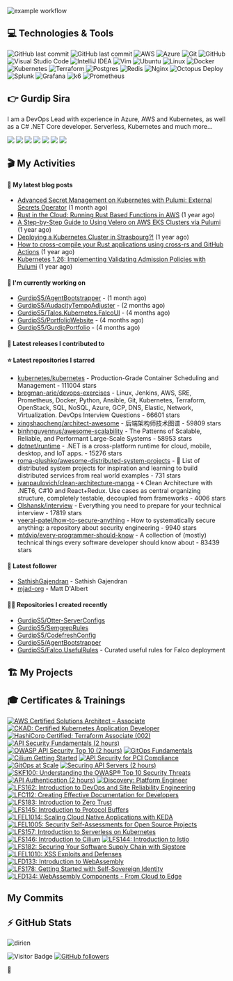 
![example workflow](https://github.com/gurdips5/gurdips5/actions/workflows/readme-scribe.yaml/badge.svg)

## 💻 Technologies & Tools

![GitHub last commit](https://img.shields.io/badge/.NET-512BD4.svg?style=for-the-badge&logo=dotnet&logoColor=white)
![GitHub last commit](https://img.shields.io/badge/TeamCity-000000.svg?style=for-the-badge&logo=TeamCity&logoColor=white)
![AWS](https://img.shields.io/badge/AWS-FF9900.svg?style=for-the-badge&logo=amazon-aws&logoColor=white)
![Azure](https://img.shields.io/badge/azure-0078D4.svg?style=for-the-badge&logo=microsoft-azure&logoColor=white)
![Git](https://img.shields.io/badge/git-%23F05033.svg?style=for-the-badge&logo=git&logoColor=white)
![GitHub](https://img.shields.io/badge/github-%23121011.svg?style=for-the-badge&logo=github&logoColor=white)
![Visual Studio Code](https://img.shields.io/badge/VisualStudioCode-0078d7.svg?style=for-the-badge&logo=visual-studio-code&logoColor=white)
![IntelliJ IDEA](https://img.shields.io/badge/IntelliJIDEA-000000.svg?style=for-the-badge&logo=intellij-idea&logoColor=white)
![Vim](https://img.shields.io/badge/VIM-%2311AB00.svg?style=for-the-badge&logo=vim&logoColor=white)
![Ubuntu](https://img.shields.io/badge/Ubuntu-E95420?style=for-the-badge&logo=ubuntu&logoColor=white)
![Linux](https://img.shields.io/badge/Linux-FCC624?style=for-the-badge&logo=linux&logoColor=black)
![Docker](https://img.shields.io/badge/docker-0db7ed.svg?style=for-the-badge&logo=docker&logoColor=white)
![Kubernetes](https://img.shields.io/badge/kubernetes-326ce5.svg?style=for-the-badge&logo=kubernetes&logoColor=white)
![Terraform](https://img.shields.io/badge/terraform-5835CC.svg?style=for-the-badge&logo=terraform&logoColor=white)
![Postgres](https://img.shields.io/badge/postgres-316192.svg?style=for-the-badge&logo=postgresql&logoColor=white)
![Redis](https://img.shields.io/badge/redis-DD0031.svg?style=for-the-badge&logo=redis&logoColor=white)
![Nginx](https://img.shields.io/badge/nginx-009639.svg?style=for-the-badge&logo=nginx&logoColor=white)
![Octopus Deploy](https://img.shields.io/badge/Octopus%20Deploy-2F93E0.svg?style=for-the-badge&logo=Octopus-Deploy&logoColor=white)
![Splunk](https://img.shields.io/badge/Splunk-000000.svg?style=for-the-badge&logo=Splunk&logoColor=white)
![Grafana](https://img.shields.io/badge/Grafana-F46800.svg?style=for-the-badge&logo=Grafana&logoColor=white)
![k6](https://img.shields.io/badge/k6-7D64FF.svg?style=for-the-badge&logo=k6&logoColor=white)
![Prometheus](https://img.shields.io/badge/Prometheus-E6522C.svg?style=for-the-badge&logo=Prometheus&logoColor=white)

## 👉 Gurdip Sira

I am a DevOps Lead with experience in Azure, AWS and Kubernetes, as well as a C# .NET Core developer. Serverless, Kubernetes and much more...

[![](https://img.shields.io/badge/-@__gurdip-000000?style=for-the-badge&logo=X&logoColor=ffffff)](https://x.com/_ediri)
[![](https://img.shields.io/badge/gurdip--sira-0A66C2?style=for-the-badge&logo=linkedin&logoColor=#0A66C2)](https://www.linkedin.com/gurdipsira)
[![](https://img.shields.io/badge/@_ediri@cloud--native.social-6364FF?style=for-the-badge&logo=mastodon&logoColor=white)](https://cloud-native.social/@_ediri)
[![](https://img.shields.io/badge/-@dirien-%23181717?style=for-the-badge&logo=github)](https://github.com/dirien)
[![](https://img.shields.io/badge/-blog.ediri.io-2962FF?style=for-the-badge&logo=hashnode&logoColor=white)](https://blog.ediri.io/)
[![](https://img.shields.io/badge/dirien-003366?style=for-the-badge&logo=linuxfoundation&logoColor=white)](https://openprofile.dev/profile/dirien)
[![](https://img.shields.io/badge/-@__ediri-E4405F?style=for-the-badge&logo=instagram&logoColor=white)](https://www.instagram.com/_ediri/)

## 🎬 My Activities

#### 📖 My latest blog posts
- [Advanced Secret Management on Kubernetes with Pulumi: External Secrets Operator](https://blog.ediri.io/advanced-secret-management-on-kubernetes-with-pulumi-external-secrets-operator) (1 month ago)
- [Rust in the Cloud: Running Rust Based Functions in AWS](https://blog.ediri.io/rust-in-the-cloud-running-rust-based-functions-in-aws) (1 year ago)
- [A Step-by-Step Guide to Using Velero on AWS EKS Clusters via Pulumi](https://blog.ediri.io/a-step-by-step-guide-to-using-velero-on-aws-eks-clusters-via-pulumi) (1 year ago)
- [Deploying a Kubernetes Cluster in Strasbourg?!](https://blog.ediri.io/deploying-a-kubernetes-cluster-in-strasbourg) (1 year ago)
- [How to cross-compile your Rust applications using cross-rs and GitHub Actions](https://blog.ediri.io/how-to-cross-compile-your-rust-applications-using-cross-rs-and-github-actions) (1 year ago)
- [Kubernetes 1.26: Implementing Validating Admission Policies with Pulumi](https://blog.ediri.io/kubernetes-126-implementing-validating-admission-policies-with-pulumi) (1 year ago)

#### 👷 I'm currently working on

- [GurdipS5/AgentBootstrapper](https://github.com/GurdipS5/AgentBootstrapper) -  (1 month ago)
- [GurdipS5/AudacityTempoAdjuster](https://github.com/GurdipS5/AudacityTempoAdjuster) -  (2 months ago)
- [GurdipS5/Talos.Kubernetes.FalcoUI](https://github.com/GurdipS5/Talos.Kubernetes.FalcoUI) -  (4 months ago)
- [GurdipS5/PortfolioWebsite](https://github.com/GurdipS5/PortfolioWebsite) -  (4 months ago)
- [GurdipS5/GurdipPortfolio](https://github.com/GurdipS5/GurdipPortfolio) -  (4 months ago)

#### 🚀 Latest releases I contributed to


#### ⭐ Latest repositories I starred

- [kubernetes/kubernetes](https://github.com/kubernetes/kubernetes) - Production-Grade Container Scheduling and Management - 111004 stars
- [bregman-arie/devops-exercises](https://github.com/bregman-arie/devops-exercises) - Linux, Jenkins, AWS, SRE, Prometheus, Docker, Python, Ansible, Git, Kubernetes, Terraform, OpenStack, SQL, NoSQL, Azure, GCP, DNS, Elastic, Network, Virtualization. DevOps Interview Questions - 66601 stars
- [xingshaocheng/architect-awesome](https://github.com/xingshaocheng/architect-awesome) - 后端架构师技术图谱 - 59809 stars
- [binhnguyennus/awesome-scalability](https://github.com/binhnguyennus/awesome-scalability) - The Patterns of Scalable, Reliable, and Performant Large-Scale Systems - 58953 stars
- [dotnet/runtime](https://github.com/dotnet/runtime) - .NET is a cross-platform runtime for cloud, mobile, desktop, and IoT apps. - 15276 stars
- [roma-glushko/awesome-distributed-system-projects](https://github.com/roma-glushko/awesome-distributed-system-projects) - 🚀 List of distributed system projects for inspiration and learning to build distributed services from real world examples - 731 stars
- [ivanpaulovich/clean-architecture-manga](https://github.com/ivanpaulovich/clean-architecture-manga) -  :cyclone: Clean Architecture with .NET6, C#10 and React&#43;Redux. Use cases as central organizing structure, completely testable, decoupled from frameworks - 4006 stars
- [Olshansk/interview](https://github.com/Olshansk/interview) - Everything you need to prepare for your technical interview - 17819 stars
- [veeral-patel/how-to-secure-anything](https://github.com/veeral-patel/how-to-secure-anything) - How to systematically secure anything: a repository about security engineering - 9940 stars
- [mtdvio/every-programmer-should-know](https://github.com/mtdvio/every-programmer-should-know) - A collection of (mostly) technical things every software developer should know about - 83439 stars

#### 👥 Latest follower

- [SathishGajendran](https://github.com/SathishGajendran) - Sathish Gajendran
- [mjad-org](https://github.com/mjad-org) - Matt D&#39;Albert

#### 👨‍💻 Repositories I created recently

- [GurdipS5/Otter-ServerConfigs](https://github.com/GurdipS5/Otter-ServerConfigs)
- [GurdipS5/SemgrepRules](https://github.com/GurdipS5/SemgrepRules)
- [GurdipS5/CodefreshConfig](https://github.com/GurdipS5/CodefreshConfig)
- [GurdipS5/AgentBootstrapper](https://github.com/GurdipS5/AgentBootstrapper)
- [GurdipS5/Falco.UsefulRules](https://github.com/GurdipS5/Falco.UsefulRules) - Curated useful rules for Falco deployment





## 🏗️ My Projects


## 🎓 Certificates & Trainings

<!--START_SECTION:badges-->
[![AWS Certified Solutions Architect – Associate](https://images.credly.com/size/110x110/images/0e284c3f-5164-4b21-8660-0d84737941bc/image.png)](http://www.credly.com/badges/b9e864f3-49af-4366-b411-12d903958fe8 "AWS Certified Solutions Architect – Associate")
[![CKAD: Certified Kubernetes Application Developer](https://images.credly.com/size/110x110/images/cc8adc83-1dc6-4d57-8e20-22171247e052/blob)](http://www.credly.com/badges/e7a6fa6e-5d4b-47f4-b624-86124f70fe52 "CKAD: Certified Kubernetes Application Developer")
[![HashiCorp Certified: Terraform Associate (002)](https://images.credly.com/size/110x110/images/99289602-861e-4929-8277-773e63a2fa6f/image.png)](http://www.credly.com/badges/9d3a64c5-f500-4dc8-b603-6cc4d2a3a87e "HashiCorp Certified: Terraform Associate (002)")
[![API Security Fundamentals (2 hours)](https://images.credly.com/size/110x110/images/4f17161c-0357-416f-8507-04f4517b1c2f/image.png)](http://www.credly.com/badges/5f904678-779e-4d28-824e-dd4de0980edf "API Security Fundamentals (2 hours)")
[![OWASP API Security Top 10 (2 hours)](https://images.credly.com/size/110x110/images/66fb5b06-7caf-4b23-a0c3-d262ba57e3c2/image.png)](http://www.credly.com/badges/add49e23-dfa0-4fd3-9fce-491d77ab19a6 "OWASP API Security Top 10 (2 hours)")
[![GitOps Fundamentals](https://images.credly.com/size/110x110/images/6f4212c6-80e6-4819-833d-a652b0feaabb/blob)](http://www.credly.com/badges/d9ac96de-457d-4c05-bd62-72e8544fa965 "GitOps Fundamentals")
[![Cilium Getting Started](https://images.credly.com/size/110x110/images/06370e36-d23b-4dcf-8287-d0302926f14a/image.png)](http://www.credly.com/badges/573da389-a0ea-40f4-9847-46f211ea28fb "Cilium Getting Started")
[![API Security for PCI Compliance](https://images.credly.com/size/110x110/images/a178c95b-2f9d-48b2-a27e-1c1357943dc3/image.png)](http://www.credly.com/badges/dd8571d5-515d-44a5-ba8f-6f6c1520bc96 "API Security for PCI Compliance")
[![GitOps at Scale](https://images.credly.com/size/110x110/images/0acce3e3-a7a4-44df-80ba-fcbf4bbdc147/blob)](http://www.credly.com/badges/ef4a5062-05df-4b10-bab9-e08ab6e333fa "GitOps at Scale")
[![Securing API Servers (2 hours)](https://images.credly.com/size/110x110/images/71296528-e07b-44af-b5cd-7723599793cf/image.png)](http://www.credly.com/badges/f0c0a740-09ca-4909-a44d-e0692468d4f7 "Securing API Servers (2 hours)")
[![SKF100: Understanding the OWASP® Top 10 Security Threats](https://images.credly.com/size/110x110/images/18d8c64f-cf68-4259-b0ef-2a116e9224f1/blob)](http://www.credly.com/badges/5953cb85-d7b4-4f4b-a624-e483322193f6 "SKF100: Understanding the OWASP® Top 10 Security Threats")
[![API Authentication (2 hours)](https://images.credly.com/size/110x110/images/c8d189b6-bbf0-43e8-b047-02e81f1cdb0f/image.png)](http://www.credly.com/badges/438e8e08-33a8-4778-b403-0682e73478ad "API Authentication (2 hours)")
[![Discovery: Platform Engineer](https://images.credly.com/size/110x110/images/06667f6f-68b0-4d6c-a0b9-a6199a1cf741/image.png)](http://www.credly.com/badges/0f9d81a2-371f-4b4a-9573-5675a8eda738 "Discovery: Platform Engineer")
[![LFS162: Introduction to DevOps and Site Reliability Engineering](https://images.credly.com/size/110x110/images/2397c05c-eb0e-4b08-be97-9e8261d43125/blob)](http://www.credly.com/badges/41f90b70-8080-4cb3-bed6-3f6b70fb7803 "LFS162: Introduction to DevOps and Site Reliability Engineering")
[![LFC112: Creating Effective Documentation for Developers](https://images.credly.com/size/110x110/images/62081479-8c0a-4db6-8cfa-3cfbd8b5b7e6/blob)](http://www.credly.com/badges/c6b8a148-85d6-4f31-987a-9992f8e78cc2 "LFC112: Creating Effective Documentation for Developers")
[![LFS183: Introduction to Zero Trust](https://images.credly.com/size/110x110/images/030d09ff-a748-4dad-a76f-da3fc4d2c25b/blob)](http://www.credly.com/badges/8628d4ca-c4a8-4778-b9bf-555f9965e88f "LFS183: Introduction to Zero Trust")
[![LFS145: Introduction to Protocol Buffers](https://images.credly.com/size/110x110/images/bd4f7858-39da-4504-b0a0-e9da488c260f/blob)](http://www.credly.com/badges/8d50a64a-0d7e-4b83-8be9-261cb3522e73 "LFS145: Introduction to Protocol Buffers")
[![LFEL1014: Scaling Cloud Native Applications with KEDA](https://images.credly.com/size/110x110/images/c35303ff-2b71-4f77-8fb2-c985c39dbf7f/blob)](http://www.credly.com/badges/5dbb0ac8-d1fa-412f-ad8b-e5f31cf9f32d "LFEL1014: Scaling Cloud Native Applications with KEDA")
[![LFEL1005: Security Self-Assessments for Open Source Projects](https://images.credly.com/size/110x110/images/3f266148-172f-427c-ba86-d25c73a29d1c/blob)](http://www.credly.com/badges/22997c8f-ee7c-4236-a57f-3733af4aef88 "LFEL1005: Security Self-Assessments for Open Source Projects")
[![LFS157: Introduction to Serverless on Kubernetes](https://images.credly.com/size/110x110/images/3cdbeb68-f2c2-43e9-ad18-c97cb719c3b0/blob)](http://www.credly.com/badges/87de5e16-df9d-497a-978c-179907172e5a "LFS157: Introduction to Serverless on Kubernetes")
[![LFS146: Introduction to Cilium](https://images.credly.com/size/110x110/images/9ede332e-3868-44d6-8e09-e93f70a8f9cd/blob)](http://www.credly.com/badges/bef88c56-07ff-434d-9abc-840d481f2b7d "LFS146: Introduction to Cilium")
[![LFS144: Introduction to Istio](https://images.credly.com/size/110x110/images/6166f9b5-2213-45f5-b7de-ba0e58048d23/blob)](http://www.credly.com/badges/1fcf5e4e-9138-4f38-bddc-8ef77a4aa290 "LFS144: Introduction to Istio")
[![LFS182: Securing Your Software Supply Chain with Sigstore](https://images.credly.com/size/110x110/images/c5f5deb2-1b83-43eb-ae9c-f984928b4e39/blob)](http://www.credly.com/badges/b6950d1a-692b-44b7-9e18-ed5a47089e94 "LFS182: Securing Your Software Supply Chain with Sigstore")
[![LFEL1010: XSS Exploits and Defenses](https://images.credly.com/size/110x110/images/4bed41e1-eab6-48e1-bc8f-00a44d331311/image.png)](http://www.credly.com/badges/3db815b8-3783-4d07-ba5e-7e01937b3858 "LFEL1010: XSS Exploits and Defenses")
[![LFD133: Introduction to WebAssembly](https://images.credly.com/size/110x110/images/c8c237d0-9abf-4752-840b-4a0801753975/blob)](http://www.credly.com/badges/75352840-dcff-4d89-8506-c0daea4e691e "LFD133: Introduction to WebAssembly")
[![LFS178: Getting Started with Self-Sovereign Identity](https://images.credly.com/size/110x110/images/3559f4ef-84b8-42be-8493-ba5ecc519288/blob)](http://www.credly.com/badges/ba842ef2-6890-4742-974f-a644e38aa8d2 "LFS178: Getting Started with Self-Sovereign Identity")
[![LFD134: WebAssembly Components - From Cloud to Edge](https://images.credly.com/size/110x110/images/da88c4ee-7962-42f9-bcdc-4485e509a629/blob)](http://www.credly.com/badges/188cb3fd-ae1e-48a7-96c4-93e46dbf8c2b "LFD134: WebAssembly Components - From Cloud to Edge")
<!--END_SECTION:badges-->


##

## My Commits

## ⚡ GitHub Stats

![dirien](https://github-readme-stats.vercel.app/api?username=gurdips5&show_icons=true&count_private=true&theme=dracula)

![Visitor Badge](https://visitor-badge.laobi.icu/badge?page_id=dirien)
[![GitHub followers](https://img.shields.io/github/followers/dirien.svg?style=social&label=Follow&maxAge=2592000)](https://github.com/dirien?tab=followers)

🧿
